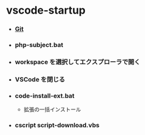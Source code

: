 # vscode-startup

- ### [Git](https://git-scm.com/)

- ### php-subject.bat

- ### workspace を選択してエクスプローラで開く

- ### VSCode を閉じる

- ### code-install-ext.bat
  - 拡張の一括インストール

- ### cscript script-download.vbs
